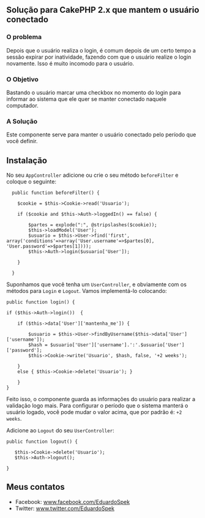 ## Solução para CakePHP 2.x que mantem o usuário conectado

### O problema

Depois que o usuário realiza o login, é comum depois de um certo tempo a sessão expirar por inatividade,
fazendo com que o usuário realize o login novamente. Isso é muito incomodo para o usuário.

### O Objetivo

Bastando o usuário marcar uma checkbox no momento do login para informar ao sistema que
ele quer se manter conectado naquele computador.

### A Solução

Este componente serve para manter o usuário conectado pelo período que você definir.

## Instalação

No seu `AppController` adicione ou crie o seu método `beforeFilter` e coloque o seguinte:


      public function beforeFilter() {
                 
        $cookie = $this->Cookie->read('Usuario');		
        
        if ($cookie and $this->Auth->loggedIn() == false) {
        
        	$partes = explode(":", @stripslashes($cookie));
        	$this->loadModel('User');
        	$usuario = $this->User->find('first', array('conditions'=>array('User.username'=>$partes[0], 'User.password'=>$partes[1])));
        	$this->Auth->login($usuario['User']);
        	
        }
        
      }

Suponhamos que você tenha um `UserController`, e obviamente com os métodos para `Login` e `Logout`.
Vamos implementá-lo colocando:

    public function login() {
			
    if ($this->Auth->login())  { 
    
    	if ($this->data['User']['mantenha_me']) {
    	
    		$usuario = $this->User->findByUsername($this->data['User']['username']);	
    		$hash = $usuario['User']['username'].':'.$usuario['User']['password'];
    		$this->Cookie->write('Usuario', $hash, false, '+2 weeks');
    		
    	}
    	else { $this->Cookie->delete('Usuario'); }
            
        }
    }
      
Feito isso, o componente guarda as informações do usuário para realizar a validação logo mais.
Para configurar o período que o sistema manterá o usuário logado, você pode mudar o valor acima, que por padrão é: `+2 weeks`.

Adicione ao `Logout` do seu `UserController`:

    public function logout() {  		  
    
       $this->Cookie->delete('Usuario');
       $this->Auth->logout();
                
    } 

## Meus contatos

* Facebook: www.facebook.com/EduardoSpek
* Twitter: www.twitter.com/EduardoSpek

